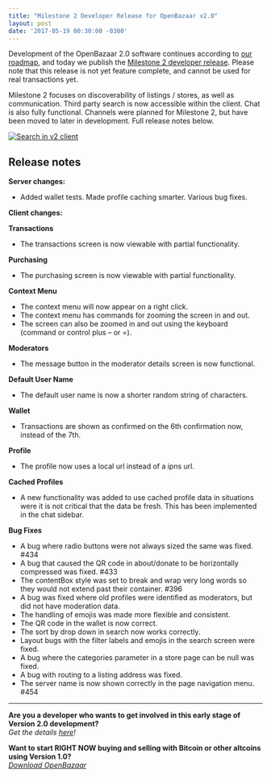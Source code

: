 ```yaml
---
title: "Milestone 2 Developer Release for OpenBazaar v2.0" 
layout: post
date: '2017-05-19 00:30:00 -0300'
---
```

        
Development of the OpenBazaar 2.0 software continues according to [our roadmap](https://trello.com/b/dF6ymHGU/openbazaar-high-level-roadmap), and today we publish the [Milestone 2 developer release](https://github.com/OpenBazaar/openbazaar-desktop/releases/tag/v2.0.4). Please note that this release is not yet feature complete, and cannot be used for real transactions yet.

Milestone 2 focuses on discoverability of listings / stores, as well as communication. Third party search is now accessible within the client. Chat is also fully functional. Channels were planned for Milestone 2, but have been moved to later in development. Full release notes below.

[![Search in v2 client](Screenshot-from-2017-05-19-15-18-03.png)](Screenshot-from-2017-05-19-15-18-03.png)

Release notes
-------------

**Server changes:**

*   Added wallet tests. Made profile caching smarter. Various bug fixes.

**Client changes:**

**Transactions**

*   The transactions screen is now viewable with partial functionality.

**Purchasing**

*   The purchasing screen is now viewable with partial functionality.

**Context Menu**

*   The context menu will now appear on a right click.
*   The context menu has commands for zooming the screen in and out.
*   The screen can also be zoomed in and out using the keyboard (command or control plus – or =).

**Moderators**

*   The message button in the moderator details screen is now functional.

**Default User Name**

*   The default user name is now a shorter random string of characters.

**Wallet**

*   Transactions are shown as confirmed on the 6th confirmation now, instead of the 7th.

**Profile**

*   The profile now uses a local url instead of a ipns url.

**Cached Profiles**

*   A new functionality was added to use cached profile data in situations were it is not critical that the data be fresh. This has been implemented in the chat sidebar.

**Bug Fixes**

*   A bug where radio buttons were not always sized the same was fixed. #434
*   A bug that caused the QR code in about/donate to be horizontally compressed was fixed. #433
*   The contentBox style was set to break and wrap very long words so they would not extend past their container. #396
*   A bug was fixed where old profiles were identified as moderators, but did not have moderation data.
*   The handling of emojis was made more flexible and consistent.
*   The QR code in the wallet is now correct.
*   The sort by drop down in search now works correctly.
*   Layout bugs with the filter labels and emojis in the search screen were fixed.
*   A bug where the categories parameter in a store page can be null was fixed.
*   A bug with routing to a listing address was fixed.
*   The server name is now shown correctly in the page navigation menu. #454

* * *

**Are you a developer who wants to get involved in this early stage of Version 2.0 development?**  
_Get the details [here](https://blog.openbazaar.org/milestone-1-developer-release-for-openbazaar-2-0/#.WJuWRxIrLOR)!_

**Want to start RIGHT NOW buying and selling with Bitcoin or other altcoins using Version 1.0?**  
_[Download OpenBazaar](http://openbazaar.org/)_